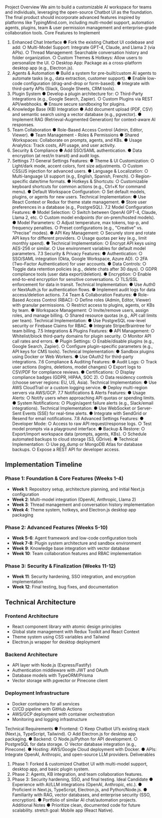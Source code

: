 Project Overview
We aim to build a customizable AI workspace for teams and individuals, leveraging the
open-source Chatbot UI as the foundation. The final product should incorporate
advanced features inspired by platforms like TypingMind.com, including multi-model
support, automation agents, plugins, team & user permission management and
enterprise-grade collaboration tools.
Core Features to Implement
1. Enhanced Chat Interface
● Fork the existing Chatbot UI codebase and add:
○ Multi-Model Support: Integrate GPT-4, Claude, and Llama 2 (via APIs).
○ Thread Management: Searchable conversation history and folder
organization.
○ Custom Themes & Hotkeys: Allow users to personalize the UI.
○ Desktop App: Package as a cross-platform desktop app (e.g.,
Electron.js).
2. Agents & Automation
● Build a system for pre-built/custom AI agents to automate tasks (e.g., data
extraction, customer support).
● Enable low-code configuration (drag-and-drop or form-based).
● Integrate with third-party APIs (Slack, Google Sheets, CRM tools).
3. Plugin System
● Develop a plugin architecture for:
○ Third-Party Integrations (e.g., Google Search, Zapier).
○ Custom Plugins via REST API/webhooks.
● Ensure secure sandboxing for plugins.
4. Knowledge Base (KB) Integration
● Add document upload (PDF, CSV) and semantic search using a vector database
(e.g., pgvector).
● Implement RAG (Retrieval-Augmented Generation) for context-aware AI
responses.
5. Team Collaboration
● Role-Based Access Control (Admin, Editor, Viewer).
● Team Management - Roles & Permissions
● Shared Workspaces: Collaborate on prompts, agents, and KBs.
● Usage Analytics: Track costs, API usage, and user activity.
6. Security & Compliance
● Add SSO/SAML authentication.
● Data encryption (at rest/in transit) and audit logs.
7. Settings
7.1 General Settings
Features:
● Theme & UI Customization:
○ Light/dark mode, accent colors, font size adjustments.
○ Custom CSS/JS injection for advanced users.
● Language & Localization:
○ Multi-language UI support (e.g., English, Spanish, French).
○ Region-specific date/time formats.
● Hotkeys & Shortcuts:
○ Customizable keyboard shortcuts for common actions (e.g., Ctrl+K for command
menu).
● Default Workspace Configuration:
○ Set default models, plugins, or agents for new users.
Technical Implementation:
● Use React Context or Redux for theme state management.
● Store user preferences in a database (e.g., PostgreSQL).
7.2 Model Configuration
Features:
● Model Selection:
○ Switch between OpenAI GPT-4, Claude, Llama 2, etc.
○ Custom model endpoints (for on-prem/hosted models).
● Model Parameters:
○ Adjust temperature, max tokens, top-p, and frequency penalties.
○ Preset configurations (e.g., "Creative" vs. "Precise" modes).
● API Key Management:
○ Securely store and rotate API keys for different providers.
○ Usage quotas per key (e.g., limit monthly spend).
● Technical Implementation:
○ Encrypt API keys using AES-256 or similar.
○ Use environment variables for default model parameters.
7.3 Security & Privacy
Features:
● Authentication:
○ SSO/SAML integration (Okta, Google Workspace, Azure AD).
○ 2FA (Two-Factor Authentication) for user accounts.
● Data Controls:
○ Toggle data retention policies (e.g., delete chats after 30 days).
○ GDPR compliance tools (user data export/deletion).
● Encryption:
○ Enable end-to-end encryption for sensitive conversations.
○ TLS/SSL enforcement for data in transit.
Technical Implementation:
● Use Auth0 or NextAuth.js for authentication flows.
● Implement audit logs for data access/deletion actions.
7.4 Team & Collaboration
Features:
● Role-Based Access Control (RBAC):
○ Define roles (Admin, Editor, Viewer) with granular permissions.
○ Restrict access to plugins, agents, or KBs by team.
● Workspace Management:
○ Invite/remove users, assign roles, and manage billing.
○ Shared resource quotas (e.g., API call limits per team).
Technical Implementation:
● Use PostgreSQL row-level security or Firebase Claims for RBAC.
● Integrate Stripe/Braintree for team billing.
7.5 Integrations & Plugins
Features:
● API Management:
○ Whitelist/block third-party domains for plugin security.
○ Monitor API call rates and errors.
● Plugin Settings:
○ Enable/disable plugins (e.g., Google Search, Zapier).
○ Configure plugin-specific parameters (e.g., API keys for CMS tools).
Technical Implementation:
● Sandbox plugins using Docker or Web Workers.
● Use OAuth2 for third-party integrations.
7.6 Compliance & Auditing
Features:
● Audit Logs:
○ Track user actions (logins, deletions, model changes)
○ Export logs to CSV/PDF for compliance reviews.
● Certifications:
○ Display compliance badges (GDPR, HIPAA, SOC 2).
○ Data residency controls (choose server regions: EU, US, Asia).
Technical Implementation:
● Use AWS CloudTrail or a custom logging service.
● Deploy multi-region servers via AWS/GCP.
7.7 Notifications & Alerts
Features:
● Usage Alerts:
○ Notify users when approaching API quotas or spending limits.
● System Notifications:
○ Plugin/agent failure alerts (e.g., Slack/email integrations).
Technical Implementation:
● Use WebSocket or Server-Sent Events (SSE) for real-time alerts.
● Integrate with SendGrid or Resend for email notifications.
7.8 Advanced Settings
Features:
● Developer Mode:
○ Access to raw API request/response logs.
○ Test model prompts via a playground interface.
● Backup & Restore:
○ Export/import workspace data (prompts, agents, KBs).
○ Schedule automated backups to cloud storage (S3, GDrive).
● Technical Implementation:
○ Use pg_dump or MongoDB Atlas for database backups.
○ Expose a REST API for developer access.

## Implementation Timeline

### Phase 1: Foundation & Core Features (Weeks 1-4)
- **Week 1**: Repository setup, architecture planning, and initial Next.js configuration
- **Week 2**: Multi-model integration (OpenAI, Anthropic, Llama 2)
- **Week 3**: Thread management and conversation history implementation
- **Week 4**: Theme system, hotkeys, and Electron.js desktop app packaging

### Phase 2: Advanced Features (Weeks 5-10)
- **Week 5-6**: Agent framework and low-code configuration tools
- **Week 7-8**: Plugin system architecture and sandbox environment
- **Week 9**: Knowledge base integration with vector database
- **Week 10**: Team collaboration features and RBAC implementation

### Phase 3: Security & Finalization (Weeks 11-12)
- **Week 11**: Security hardening, SSO integration, and encryption implementation
- **Week 12**: Final testing, bug fixes, and documentation

## Technical Architecture

### Frontend Architecture
- React component library with atomic design principles
- Global state management with Redux Toolkit and React Context
- Theme system using CSS variables and Tailwind
- Electron.js wrapper for desktop deployment

### Backend Architecture 
- API layer with Node.js (Express/Fastify)
- Authentication middleware with JWT and OAuth
- Database models with TypeORM/Prisma
- Vector storage with pgvector or Pinecone client

### Deployment Infrastructure
- Docker containers for all services
- CI/CD pipeline with GitHub Actions
- AWS/GCP deployment with container orchestration
- Monitoring and logging infrastructure

Technical Requirements
● Frontend:
○ Keep Chatbot UI’s existing stack (Next.js, TypeScript, Tailwind).
○ Add Electron.js for desktop app packaging.
● Backend:
○ Node.js/Python for API development.
○ PostgreSQL for data storage.
○ Vector database integration (e.g., Pinecone).
● Hosting: AWS/Google Cloud deployment with Docker.
● APIs: Integrate OpenAI, Anthropic, and open-source LLM providers.
Deliverables
1. Phase 1: Forked & customized Chatbot UI with multi-model support, desktop
app, and basic plugin system.
2. Phase 2: Agents, KB integration, and team collaboration features.
3. Phase 3: Security hardening, SSO, and final testing.
Ideal Candidate
● Experience with AI/LLM integrations (OpenAI, Anthropic, etc.).
● Proficient in Next.js, TypeScript, Electron.js, and Python/Node.js.
● Familiarity with RAG, vector databases, and enterprise security (SSO,
encryption).
● Portfolio of similar AI chat/automation projects.
Additional Notes
● Prioritize clean, documented code for future scalability.
stretch goal: Mobile app (React Native).